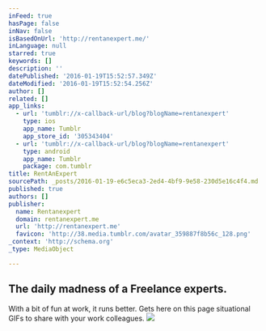 ```yaml
---
inFeed: true
hasPage: false
inNav: false
isBasedOnUrl: 'http://rentanexpert.me/'
inLanguage: null
starred: true
keywords: []
description: ''
datePublished: '2016-01-19T15:52:57.349Z'
dateModified: '2016-01-19T15:52:54.256Z'
author: []
related: []
app_links:
  - url: 'tumblr://x-callback-url/blog?blogName=rentanexpert'
    type: ios
    app_name: Tumblr
    app_store_id: '305343404'
  - url: 'tumblr://x-callback-url/blog?blogName=rentanexpert'
    type: android
    app_name: Tumblr
    package: com.tumblr
title: RentAnExpert
sourcePath: _posts/2016-01-19-e6c5eca3-2ed4-4bf9-9e58-230d5e16c4f4.md
published: true
authors: []
publisher:
  name: Rentanexpert
  domain: rentanexpert.me
  url: 'http://rentanexpert.me'
  favicon: 'http://38.media.tumblr.com/avatar_359887f8b56c_128.png'
_context: 'http://schema.org'
_type: MediaObject

---
```

## The daily madness of a Freelance experts. 

With a bit of fun at work, it runs better. Gets here on this page situational GIFs to share with your work colleagues.
![](https://the-grid-user-content.s3-us-west-2.amazonaws.com/c8f28a6d-12d3-4baa-bc73-2d6e6a7b5048.jpg)